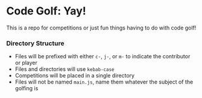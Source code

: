 # Code Golf: Yay!
This is a repo for competitions or just fun things having to do with code golf!

### Directory Structure
* Files will be prefixed with either `c-`, `j-`, or `m-` to indicate the contributor or player
* Files and directories will use `kebab-case`
* Competitions will be placed in a single directory
* Files will not be named `main.js`, name them whatever the subject of the golfing is
